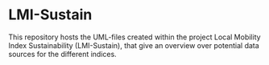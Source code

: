 # LMI-Sustain
This repository hosts the UML-files created within the project Local Mobility Index Sustainability (LMI-Sustain), that give an overview over potential data sources for the different indices.

